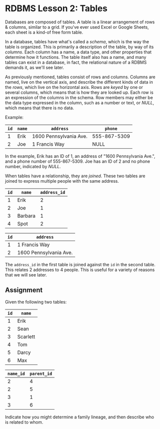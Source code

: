 # RDBMS Lesson 2: Tables

Databases are composed of tables. A table is a linear arrangement of rows & columns, similar to a grid. If you've ever used Excel or Google Sheets, each sheet is a kind-of free form table.

In a database, tables have what's called a _schema_, which is the way the table is organized. This is primarily a description of the table, by way of its _columns_. Each column has a name, a data type, and other properties that determine how it functions. The table itself also has a name, and many tables can exist in a database, in fact, the relational nature of a RDBMS demands it, as we'll see later.

As previously mentioned, tables consist of rows and columns. Columns are named, live on the vertical axis, and describe the different kinds of data in the _rows_, which live on the horizontal axis. Rows are _keyed_ by one or several columns, which means that is how they are looked up. Each row is an expression of the columns in the schema. Row members may either be the data type expressed in the column, such as a number or text, or _NULL_, which means that there is no data.

Example:

| `id` | `name` | `address`              | `phone`      |
| ---- | ------ | ---------------------- | ------------ |
| 1    | Erik   | 1600 Pennsylvania Ave. | 555-867-5309 |
| 2    | Joe    | 1 Francis Way          | NULL         |

In the example, Erik has an ID of 1, an address of "1600 Pennsylvania Ave.", and a phone number of 555-867-5309. Joe has an ID of 2 and no phone number, indicated by _NULL_.

When tables have a relationship, they are _joined_. These two tables are joined to express multiple people with the same address.

| `id` | `name`  | `address_id` |
| ---- | ------- | ------------ |
| 1    | Erik    | 2            |
| 2    | Joe     | 1            |
| 3    | Barbara | 1            |
| 4    | Spot    | 2            |

| `id` | `address`              |
| ---- | ---------------------- |
| 1    | 1 Francis Way          |
| 2    | 1600 Pennsylvania Ave. |

The `address_id` in the first table is joined against the `id` in the second table. This relates 2 addresses to 4 people. This is useful for a variety of reasons that we will see later.

## Assignment

Given the following two tables:

| `id` | `name`   |
| ---- | -------- |
| 1    | Erik     |
| 2    | Sean     |
| 3    | Scarlett |
| 4    | Tom      |
| 5    | Darcy    |
| 6    | Max      |

| `name_id` | `parent_id` |
| --------- | ----------- |
| 2         | 4           |
| 2         | 5           |
| 3         | 1           |
| 3         | 6           |

Indicate how you might determine a family lineage, and then describe who is related to whom.
